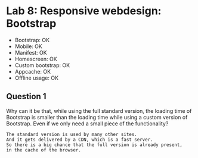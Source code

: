 # Lab 8: Responsive webdesign: Bootstrap

* Bootstrap: OK
* Mobile: OK
* Manifest: OK
* Homescreen: OK
* Custom bootstrap: OK
* Appcache: OK
* Offline usage: OK

## Question 1

Why can it be that, while using the full standard version, the loading time of Bootstrap is smaller than the loading time while using a custom version of Bootstrap. Even if we only need a small piece of the functionality?

```
The standard version is used by many other sites. 
And it gets delivered by a CDN, which is a fast server.
So there is a big chance that the full version is already present,
in the cache of the browser.
```